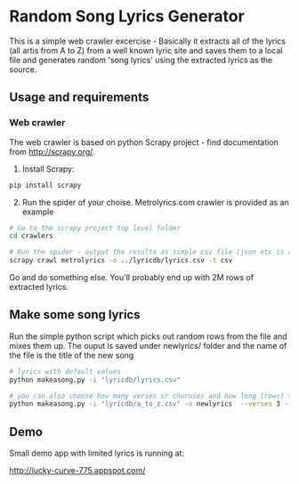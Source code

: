 # Random Song Lyrics Generator

This is a simple web crawler excercise - Basically it extracts all of the lyrics (all artis from A to Z) from a well known lyric site and saves them to a local file and generates random 'song lyrics' using the extracted lyrics as the source.

## Usage and requirements

### Web crawler
The web crawler is based on python Scrapy project - find documentation from http://scrapy.org/. 

1) Install Scrapy:

```sh
pip install scrapy
 ```

2) Run the spider of your choise. Metrolyrics.com crawler is provided as an example

```sh
# Go to the scrapy project top level folder
cd crawlers

# Run the spider - output the results as simple csv file (json etc is also possible)
scrapy crawl metrolyrics -o ../lyricdb/lyrics.csv -t csv
```

Go and do something else. You'll probably end up with 2M rows of extracted lyrics.


## Make some song lyrics

Run the simple python script which picks out random rows from the file and mixes them up. The ouput is saved under newlyrics/ folder and the name of the file is the title of the new song

```sh
# lyrics with default values
python makeasong.py -i "lyricdb/lyrics.csv"

# you can also choose how many verses or choruses and how long (rows) they are
python makeasong.py -i "lyricdb/a_to_z.csv" -o newlyrics  --verses 3 --verse_lenght 10 --choruses 1
```

## Demo

Small demo app with limited lyrics is running at:

http://lucky-curve-775.appspot.com/


